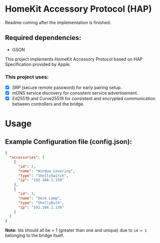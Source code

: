 # HomeKit Accessory Protocol (HAP)
Readme coming after the implementation is finished.

## Required dependencies:
- GSON

This project implements HomeKit Accessory Protocol based on HAP Specification provided by Apple. 

### This project uses:
- [x] SRP (secure remote password) for early pairing setup.
- [x] mDNS service discovery for consistent service advertisement.
- [x] Ed25519 and Curve25519 for consistent and encrypted communication between controllers and the bridge.

# Usage

## Example Configuration file (config.json):
```json
{
  "accessories": [
    {
      "id": 2,
      "name": "Window Covering",
      "type": "ShellySwitch",
      "ip": "192.168.1.150"
    },
    {
      "id": 3,
      "name": "Desk Lamp",
      "type": "ShellyBulb",
      "ip": "192.168.1.138"
    }
  ]
}
```
**Note:** Ids should all be > 1 (greater than one and unique) due to `id = 1` belonging to the bridge itself.
